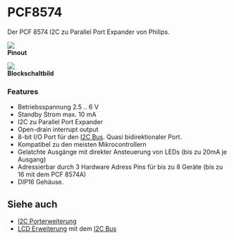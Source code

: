 # PCF8574

Der PCF 8574 I2C zu Parallel Port Expander von Philips. 



![][1]  
**Pinout**



![][2]  
**Blockschaltbild**



### Features

*   Betriebsspannung 2.5 .. 6 V 
*   Standby Strom max. 10 mA 
*   I2C zu Parallel Port Expander 
*   Open-drain interrupt output 
*   8-bit I/O Port für den [I2C Bus][3]. Quasi bidirektionaler Port. 
*   Kompatibel zu den meisten Mikrocontrollern 
*   Gelatchte Ausgänge mit direkter Ansteuerung von LEDs (bis zu 20mA je Ausgang) 
*   Adressierbar durch 3 Hardware Adress Pins für bis zu 8 Geräte (bis zu 16 mit dem PCF 8574A) 
*   DIP16 Gehäuse. 



## Siehe auch

*   [I2C Porterweiterung][4] 
*   [LCD Erweiterung][5] mit dem [I2C Bus][3]

 [1]: http://www.asurowiki.de/pmwiki/uploads/Main/pcf8574.gif
 [2]: http://www.asurowiki.de/pmwiki/uploads/Main/pcf8574block.gif
 [3]: http://www.asurowiki.de/pmwiki/pmwiki.php/Main/I2CBus
 [4]: http://www.asurowiki.de/pmwiki/pmwiki.php/Main/I2CPorterweiterung
 [5]: http://www.asurowiki.de/pmwiki/pmwiki.php/Main/LCDErweiterung